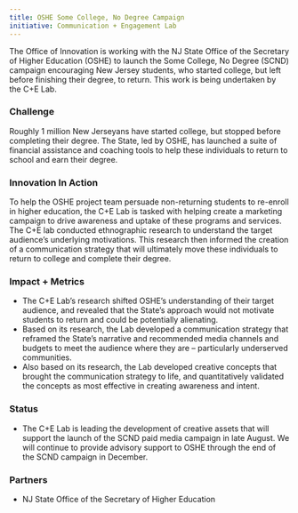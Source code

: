 ```yaml
---
title: OSHE Some College, No Degree Campaign
initiative: Communication + Engagement Lab
---
```


The Office of Innovation is working with the NJ State Office of the Secretary of Higher Education (OSHE) to launch the Some College, No Degree (SCND)  campaign encouraging New Jersey students, who started college, but left before finishing their degree, to return. This work is being undertaken by the C+E Lab. 

### Challenge
Roughly 1 million New Jerseyans have started college, but stopped before completing their degree. The State, led by OSHE, has launched a suite of financial assistance and coaching tools to help these individuals to return to school and earn their degree.

### Innovation In Action
To help the OSHE project team persuade non-returning students to re-enroll in higher education, the C+E Lab is tasked with helping create a marketing campaign to drive awareness and uptake of these programs and services. The C+E lab conducted ethnographic research to understand the target audience’s underlying motivations. This research then informed the creation of a communication strategy that will ultimately move these individuals to return to college and complete their degree.

### Impact + Metrics

- The C+E Lab’s research shifted OSHE’s understanding of their target audience, and revealed that the State’s approach would not motivate students to return and could be potentially alienating.
- Based on its research, the Lab developed a communication strategy that reframed the State’s narrative and recommended media channels and budgets to meet the audience where they are – particularly underserved communities. 
- Also based on its research, the Lab developed creative concepts that brought the communication strategy to life, and quantitatively validated the concepts as most effective in creating awareness and intent.

### Status

- The C+E Lab is leading the development of creative assets that will support the launch of the SCND paid media campaign in late August. We will continue to provide advisory support to OSHE through the end of the SCND campaign in December.

### Partners

- NJ State Office of the Secretary of Higher Education